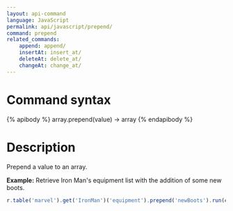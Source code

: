 ```yaml
---
layout: api-command
language: JavaScript
permalink: api/javascript/prepend/
command: prepend
related_commands:
    append: append/
    insertAt: insert_at/
    deleteAt: delete_at/
    changeAt: change_at/
---
```


# Command syntax #

{% apibody %}
array.prepend(value) &rarr; array
{% endapibody %}

# Description #

Prepend a value to an array.

__Example:__ Retrieve Iron Man's equipment list with the addition of some new boots.

```js
r.table('marvel').get('IronMan')('equipment').prepend('newBoots').run(conn)
```


